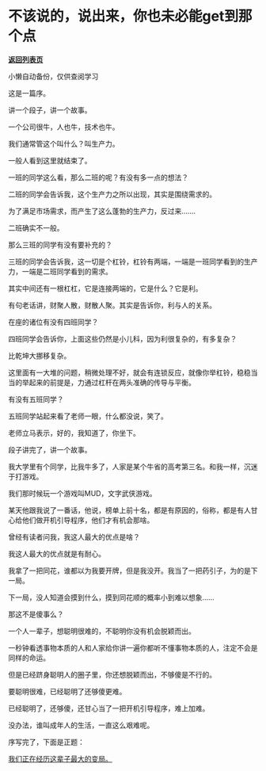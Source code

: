 # 不该说的，说出来，你也未必能get到那个点

[**返回列表页**](/gzh/记忆承载)

小懒自动备份，仅供查阅学习

这是一篇序。  

讲一个段子，讲一个故事。

一个公司很牛，人也牛，技术也牛。

我们通常管这个叫什么？叫生产力。  

一般人看到这里就结束了。  

一班的同学这么看，那么二班的呢？有没有多一点的想法？

二班的同学会告诉我，这个生产力之所以出现，其实是围绕需求的。  

为了满足市场需求，而产生了这么蓬勃的生产力，反过来.......  

二班确实不一般。

那么三班的同学有没有要补充的？  

三班的同学会告诉我，这一切是个杠铃，杠铃有两端，一端是一班同学看到的生产力，一端是二班同学看到的需求。  

其实中间还有一根杠杠，它是连接两端的，它是什么？它是利。  

有句老话讲，财聚人散，财散人聚。其实是告诉你，利与人的关系。  

在座的诸位有没有四班同学？  

四班同学会告诉你，上面这些仍然是小儿科，因为利很复杂的，有多复杂？  

比乾坤大挪移复杂。

这里面有一大堆的问题，稍微处理不好，就会有连锁反应，就像你举杠铃，稳稳当当的举起来的前提是，力通过杠杆在两头准确的传导与平衡。  

有没有五班同学？

五班同学站起来看了老师一眼，什么都没说，笑了。  

老师立马表示，好的，我知道了，你坐下。

段子讲完了，讲一个故事。  

我大学里有个同学，比我牛多了，人家是某个牛省的高考第三名。和我一样，沉迷于打游戏。  

我们那时候玩一个游戏叫MUD，文字武侠游戏。  

某天他跟我说了一番话，他说，榜单上前十名，都是有原因的，俗称，都是有人甘心给他们做开机引导程序，他们才有机会那啥。  

曾经有读者问我，我这人最大的优点是啥？  

我这人最大的优点就是有耐心。  

我拿了一把同花，谁都以为我要开牌，但是我没开。我当了一把药引子，为的是下一局。

下一局，没人知道会摸到什么，摸到同花顺的概率小到难以想象......

那这不是傻事么？  

一个人一辈子，想聪明很难的，不聪明你没有机会脱颖而出。

一秒钟看透事物本质的人和人家给你讲一遍你都听不懂事物本质的人，注定不会是同样的命运。

但是已经跻身聪明人的圈子里，你还想脱颖而出，不够傻是不行的。  

要聪明很难，已经聪明了还够傻更难。  

已经聪明了，还够傻，还甘心当了一把开机引导程序，难上加难。  

没办法，谁叫成年人的生活，一直这么艰难呢。

序写完了，下面是正题：

[我们正在经历这辈子最大的变局。](http://mp.weixin.qq.com/s?__biz=Mzg4MTg2MzU3Mg==&mid=2247483916&idx=1&sn=b87bf615aaa5aa31c60b268b3f02274f&chksm=cf5e3cf7f829b5e12c95e91af6cdd8e75d65592d47f8f2c5d5a62d6cb6b4e68f28fccb9949bc&scene=21#wechat_redirect)

